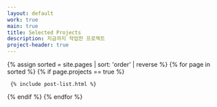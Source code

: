 ```yaml
---
layout: default
work: true
main: true
title: Selected Projects
description: 지금까지 작업한 프로젝트
project-header: true
---
```


<div class="catalogue">
{% assign sorted = site.pages | sort: 'order' | reverse %}
{% for page in sorted %}
{% if page.projects == true %}

     {% include post-list.html %}

{% endif %}
{% endfor %}
</div>